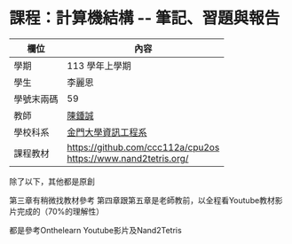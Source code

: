 # 課程：計算機結構 -- 筆記、習題與報告

欄位 | 內容
-----|--------
學期 | 113 學年上學期
學生 | 李麗恩
學號末兩碼 | 59
教師 | [陳鍾誠](https://www.nqu.edu.tw/educsie/index.php?act=blog&code=list&ids=4)
學校科系 | [金門大學資訊工程系](https://www.nqu.edu.tw/educsie/index.php)
課程教材 | https://github.com/ccc112a/cpu2os <BR/> https://www.nand2tetris.org/


除了以下，其他都是原創

第三章有稍微找教材參考
第四章跟第五章是老師教前，以全程看Youtube教材影片完成的（70%的理解性）

都是參考Onthelearn Youtube影片及Nand2Tetris